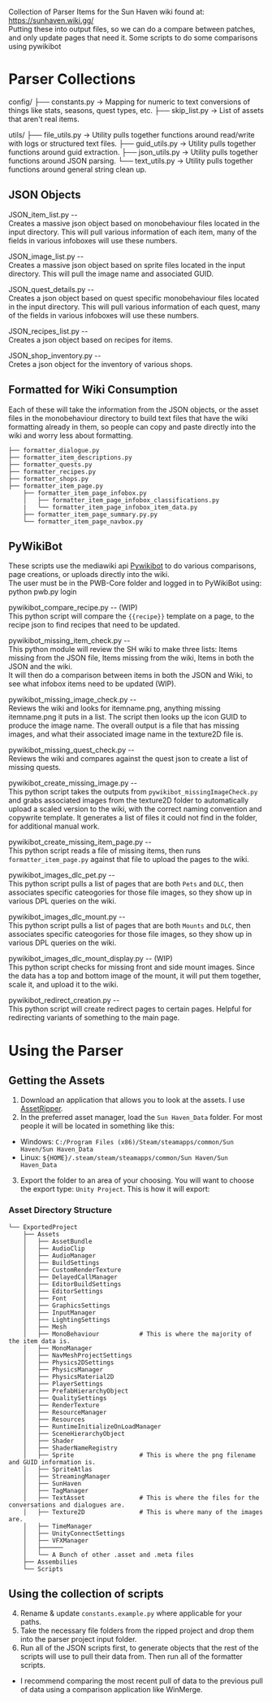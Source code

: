 Collection of Parser Items for the Sun Haven wiki found at: https://sunhaven.wiki.gg/ <br>
Putting these into output files, so we can do a compare between patches, and only update pages that need it.
Some scripts to do some comparisons using pywikibot

# Parser Collections
config/
├── constants.py     → Mapping for numeric to text conversions of things like stats, seasons, quest types, etc.
├── skip_list.py     → List of assets that aren't real items.

utils/
├── file_utils.py     → Utility pulls together functions around read/write with logs or structured text files.
├── guid_utils.py     → Utility pulls together functions around guid extraction.
├── json_utils.py     → Utility pulls together functions around JSON parsing.
└── text_utils.py     → Utility pulls together functions around general string clean up.


## JSON Objects
JSON_item_list.py --<br>
Creates a massive json object based on monobehaviour files located in the input directory. This will pull various information of each item, many of the fields in various infoboxes will use these numbers.<br>

JSON_image_list.py --<br>
Creates a massive json object based on sprite files located in the input directory. This will pull the image name and associated GUID.<br>

JSON_quest_details.py --<br>
Creates a json object based on quest specific monobehaviour files located in the input directory. This will pull various information of each quest, many of the fields in various infoboxes will use these numbers.<br>

JSON_recipes_list.py --<br>
Creates a json object based on recipes for items.<br>

JSON_shop_inventory.py --<br>
Cretes a json object for the inventory of various shops.<br>

## Formatted for Wiki Consumption
Each of these will take the information from the JSON objects, or the asset files in the monobehaviour directory to build text files that have the wiki formatting already in them, so people can copy and paste directly into the wiki and worry less about formatting.<br>
```
├── formatter_dialogue.py 
├── formatter_item_descriptions.py 
├── formatter_quests.py 
├── formatter_recipes.py 
├── formatter_shops.py 
├── formatter_item_page.py
    ├── formatter_item_page_infobox.py 
    │   ├── formatter_item_page_infobox_classifications.py
    |   └── formatter_item_page_infobox_item_data.py
    ├── formatter_item_page_summary.py.py
    └── formatter_item_page_navbox.py

 ```   

## PyWikiBot
These scripts use the mediawiki api [Pywikibot](https://support.wiki.gg/wiki/Pywikibot) to do various comparisons, page creations, or uploads directly into the wiki.<br>
The user must be in the PWB-Core folder and logged in to PyWikiBot using: python pwb.py login<br>

pywikibot_compare_recipe.py -- (WIP) <br>
This python script will compare the `{{recipe}}` template on a page, to the recipe json to find recipes that need to be updated.

pywikibot_missing_item_check.py --<br>
This python module will review the SH wiki to make three lists: Items missing from the JSON file, Items missing from the wiki, Items in both the JSON and the wiki.<br>
It will then do a comparison between items in both the JSON and Wiki, to see what infobox items need to be updated (WIP).

pywikibot_missing_image_check.py --<br>
Reviews the wiki and looks for itemname.png, anything missing itemname.png it puts in a list. The script then looks up the icon GUID to produce the image name. The overall output is a file that has missing images, and what their associated image name in the texture2D file is.

pywikibot_missing_quest_check.py --<br>
Reviews the wiki and compares against the quest json to create a list of missing quests.

pywikibot_create_missing_image.py --<br>
This python script takes the outputs from `pywikibot_missingImageCheck.py` and grabs associated images from the texture2D folder to automatically upload a scaled version to the wiki, with the correct naming convention and copywrite template. It generates a list of files it could not find in the folder, for additional manual work.

pywikibot_create_missing_item_page.py -- <br>
This python script reads a file of missing items, then runs `formatter_item_page.py` against that file to upload the pages to the wiki.

pywikibot_images_dlc_pet.py -- <br>
This python script pulls a list of pages that are both `Pets` and `DLC`, then associates specific cateogories for those file images, so they show up in various DPL queries on the wiki.

pywikibot_images_dlc_mount.py -- <br>
This python script pulls a list of pages that are both `Mounts` and `DLC`, then associates specific cateogories for those file images, so they show up in various DPL queries on the wiki.

pywikibot_images_dlc_mount_display.py -- (WIP) <br>
This python script checks for missing front and side mount images. Since the data has a top and bottom image of the mount, it will put them together, scale it, and upload it to the wiki.

pywikibot_redirect_creation.py -- <br>
This python script will create redirect pages to certain pages. Helpful for redirecting variants of something to the main page.

# Using the Parser
## Getting the Assets
1. Download an application that allows you to look at the assets. I use [AssetRipper](https://github.com/AssetRipper/AssetRipper).
2. In the preferred asset manager, load the `Sun Haven_Data` folder. For most people it will be located in something like this:
  * Windows: `C:/Program Files (x86)/Steam/steamapps/common/Sun Haven/Sun Haven_Data`
  * Linux: `${HOME}/.steam/steam/steamapps/common/Sun Haven/Sun Haven_Data`
3. Export the folder to an area of your choosing. You will want to choose the export type: `Unity Project`. This is how it will export:
### Asset Directory Structure
```
└── ExportedProject
    ├── Assets
    │   ├── AssetBundle
    │   ├── AudioClip
    │   ├── AudioManager
    │   ├── BuildSettings
    │   ├── CustomRenderTexture
    │   ├── DelayedCallManager
    │   ├── EditorBuildSettings
    │   ├── EditorSettings
    │   ├── Font
    │   ├── GraphicsSettings
    │   ├── InputManager
    │   ├── LightingSettings
    │   ├── Mesh
    │   ├── MonoBehaviour           # This is where the majority of the item data is.
    │   ├── MonoManager
    │   ├── NavMeshProjectSettings
    │   ├── Physics2DSettings
    │   ├── PhysicsManager
    │   ├── PhysicsMaterial2D
    │   ├── PlayerSettings
    │   ├── PrefabHierarchyObject
    │   ├── QualitySettings
    │   ├── RenderTexture
    │   ├── ResourceManager
    │   ├── Resources
    │   ├── RuntimeInitializeOnLoadManager
    │   ├── SceneHierarchyObject
    │   ├── Shader
    │   ├── ShaderNameRegistry
    │   ├── Sprite                  # This is where the png filename and GUID information is.
    │   ├── SpriteAtlas
    │   ├── StreamingManager
    │   ├── SunHaven
    │   ├── TagManager
    │   ├── TextAsset               # This is where the files for the conversations and dialogues are.
    │   ├── Texture2D               # This is where many of the images are.
    │   ├── TimeManager
    │   ├── UnityConnectSettings    
    │   ├── VFXManager
    │   ├────── 
    │   └── A Bunch of other .asset and .meta files    
    ├── Assembilies
    └── Scripts
```
## Using the collection of scripts
4. Rename & update `constants.example.py` where applicable for your paths.
5. Take the necessary file folders from the ripped project and drop them into the parser project input folder.
6. Run all of the JSON scripts first, to generate objects that the rest of the scripts will use to pull their data from. Then run all of the formatter scripts.
  * I recommend comparing the most recent pull of data to the previous pull of data using a comparison application like WinMerge.
